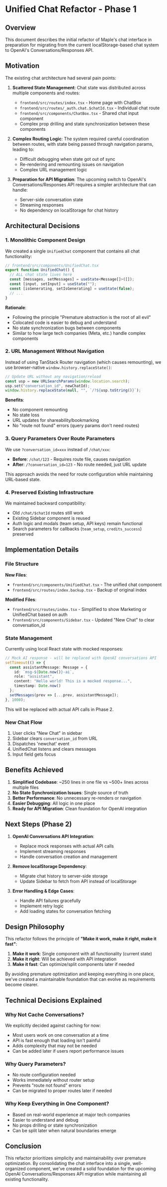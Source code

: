 # Unified Chat Refactor - Phase 1

## Overview

This document describes the initial refactor of Maple's chat interface in preparation for migrating from the current localStorage-based chat system to OpenAI's Conversations/Responses API.

## Motivation

The existing chat architecture had several pain points:

1. **Scattered State Management**: Chat state was distributed across multiple components and routes:
   - `frontend/src/routes/index.tsx` - Home page with ChatBox
   - `frontend/src/routes/_auth.chat.$chatId.tsx` - Individual chat route
   - `frontend/src/components/ChatBox.tsx` - Shared chat input component
   - Complex prop drilling and state synchronization between these components

2. **Complex Routing Logic**: The system required careful coordination between routes, with state being passed through navigation params, leading to:
   - Difficult debugging when state got out of sync
   - Re-rendering and remounting issues on navigation
   - Complex URL management logic

3. **Preparation for API Migration**: The upcoming switch to OpenAI's Conversations/Responses API requires a simpler architecture that can handle:
   - Server-side conversation state
   - Streaming responses
   - No dependency on localStorage for chat history

## Architectural Decisions

### 1. Monolithic Component Design

We created a single `UnifiedChat` component that contains all chat functionality:

```typescript
// frontend/src/components/UnifiedChat.tsx
export function UnifiedChat() {
  // ALL chat state lives here
  const [messages, setMessages] = useState<Message[]>([]);
  const [input, setInput] = useState("");
  const [isGenerating, setIsGenerating] = useState(false);
  // ...
}
```

**Rationale**:
- Following the principle "Premature abstraction is the root of all evil"
- Colocated code is easier to debug and understand
- No state synchronization bugs between components
- Similar to how large tech companies (Meta, etc.) handle complex components

### 2. URL Management Without Navigation

Instead of using TanStack Router navigation (which causes remounting), we use browser-native `window.history.replaceState()`:

```javascript
// Update URL without any navigation/reload
const usp = new URLSearchParams(window.location.search);
usp.set("conversation_id", newChatId);
window.history.replaceState(null, "", `/?${usp.toString()}`);
```

**Benefits**:
- No component remounting
- No state loss
- URL updates for shareability/bookmarking
- No "route not found" errors (query params don't need routes)

### 3. Query Parameters Over Route Parameters

We use `?conversation_id=xxx` instead of `/chat/xxx`:

- **Before**: `/chat/123` - Requires route file, causes navigation
- **After**: `/?conversation_id=123` - No route needed, just URL update

This approach avoids the need for route configuration while maintaining URL-based state.

### 4. Preserved Existing Infrastructure

We maintained backward compatibility:
- Old `/chat/$chatId` routes still work
- Existing Sidebar component is reused
- Auth logic and modals (team setup, API keys) remain functional
- Search parameters for callbacks (`team_setup`, `credits_success`) preserved

## Implementation Details

### File Structure

**New Files**:
- `frontend/src/components/UnifiedChat.tsx` - The unified chat component
- `frontend/src/routes/index.backup.tsx` - Backup of original index

**Modified Files**:
- `frontend/src/routes/index.tsx` - Simplified to show Marketing or UnifiedChat based on auth
- `frontend/src/components/Sidebar.tsx` - Updated "New Chat" to clear conversation_id

### State Management

Currently using local React state with mocked responses:

```typescript
// Mock AI response - will be replaced with OpenAI conversations API
setTimeout(() => {
  const assistantMessage: Message = {
    id: `msg-${Date.now()}-ai`,
    role: "assistant",
    content: "Hello world! This is a mocked response...",
    timestamp: Date.now()
  };
  setMessages(prev => [...prev, assistantMessage]);
}, 1000);
```

This will be replaced with actual API calls in Phase 2.

### New Chat Flow

1. User clicks "New Chat" in sidebar
2. Sidebar clears `conversation_id` from URL
3. Dispatches 'newchat' event
4. UnifiedChat listens and clears messages
5. Input field gets focus

## Benefits Achieved

1. **Simplified Codebase**: ~250 lines in one file vs ~500+ lines across multiple files
2. **No State Synchronization Issues**: Single source of truth
3. **Better Performance**: No unnecessary re-renders or navigation
4. **Easier Debugging**: All logic in one place
5. **Ready for API Migration**: Clean foundation for OpenAI integration

## Next Steps (Phase 2)

1. **OpenAI Conversations API Integration**:
   - Replace mock responses with actual API calls
   - Implement streaming responses
   - Handle conversation creation and management

2. **Remove localStorage Dependency**:
   - Migrate chat history to server-side storage
   - Update Sidebar to fetch from API instead of localStorage

3. **Error Handling & Edge Cases**:
   - Handle API failures gracefully
   - Implement retry logic
   - Add loading states for conversation fetching

## Design Philosophy

This refactor follows the principle of **"Make it work, make it right, make it fast"**:

1. **Make it work**: Single component with all functionality (current state)
2. **Make it right**: Will be achieved with API integration
3. **Make it fast**: Can optimize/split components later if needed

By avoiding premature optimization and keeping everything in one place, we've created a maintainable foundation that can evolve as requirements become clearer.

## Technical Decisions Explained

### Why Not Cache Conversations?

We explicitly decided against caching for now:
- Most users work on one conversation at a time
- API is fast enough that loading isn't painful
- Adds complexity that may not be needed
- Can be added later if users report performance issues

### Why Query Parameters?

- No route configuration needed
- Works immediately without router setup
- Prevents "route not found" errors
- Can be migrated to proper routes later if needed

### Why Keep Everything in One Component?

- Based on real-world experience at major tech companies
- Easier to understand and debug
- No props drilling or state synchronization
- Can be split later when natural boundaries emerge

## Conclusion

This refactor prioritizes simplicity and maintainability over premature optimization. By consolidating the chat interface into a single, well-organized component, we've created a solid foundation for the upcoming OpenAI Conversations/Responses API migration while maintaining all existing functionality.

